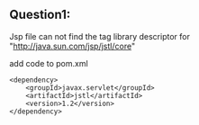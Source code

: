 

Question1:
----------

Jsp file can not find the tag library descriptor for "http://java.sun.com/jsp/jstl/core"

add code to pom.xml

	<dependency>
	    <groupId>javax.servlet</groupId>
	    <artifactId>jstl</artifactId>
	    <version>1.2</version>
	</dependency>